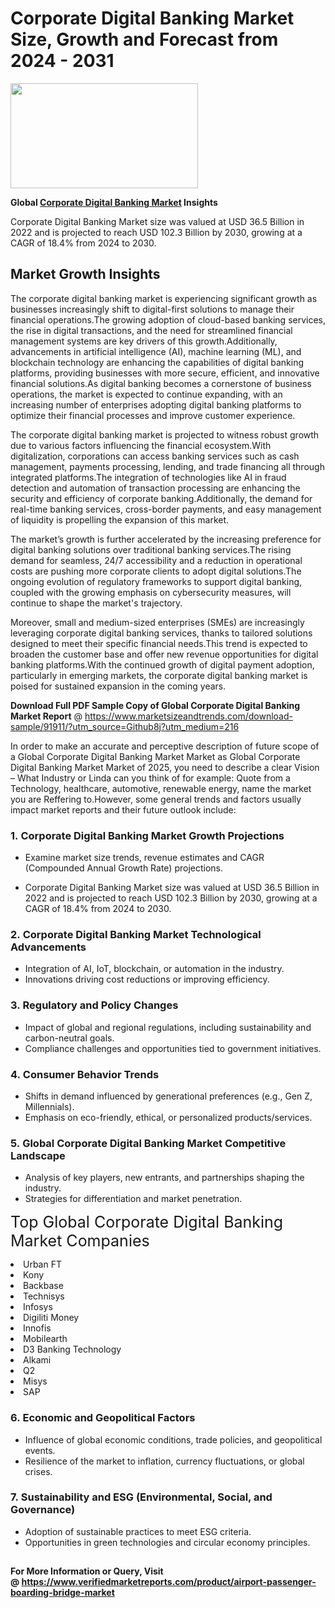 <H1>Corporate Digital Banking Market Size, Growth and Forecast from 2024 - 2031</H1><img class="aligncenter size-medium wp-image-584254" src="https://thirdeyenews.in/wp-content/uploads/2024/09/Global-Market-Research-300x168.jpeg" alt="" width="300" height="168" /><p><strong>Global&nbsp;<a href="https://www.marketsizeandtrends.com/download-sample/91911/?utm_source=Github8j?utm_medium=216">Corporate Digital Banking Market</a> Insights</strong></p><p>Corporate Digital Banking Market size was valued at USD 36.5 Billion in 2022 and is projected to reach USD 102.3 Billion by 2030, growing at a CAGR of 18.4% from 2024 to 2030.</p><p><h2>Market Growth Insights</h2> <p>The corporate digital banking market is experiencing significant growth as businesses increasingly shift to digital-first solutions to manage their financial operations.The growing adoption of cloud-based banking services, the rise in digital transactions, and the need for streamlined financial management systems are key drivers of this growth.Additionally, advancements in artificial intelligence (AI), machine learning (ML), and blockchain technology are enhancing the capabilities of digital banking platforms, providing businesses with more secure, efficient, and innovative financial solutions.As digital banking becomes a cornerstone of business operations, the market is expected to continue expanding, with an increasing number of enterprises adopting digital banking platforms to optimize their financial processes and improve customer experience.</p> <p>The corporate digital banking market is projected to witness robust growth due to various factors influencing the financial ecosystem.With digitalization, corporations can access banking services such as cash management, payments processing, lending, and trade financing all through integrated platforms.The integration of technologies like AI in fraud detection and automation of transaction processing are enhancing the security and efficiency of corporate banking.Additionally, the demand for real-time banking services, cross-border payments, and easy management of liquidity is propelling the expansion of this market.</p> <p>The market’s growth is further accelerated by the increasing preference for digital banking solutions over traditional banking services.The rising demand for seamless, 24/7 accessibility and a reduction in operational costs are pushing more corporate clients to adopt digital solutions.The ongoing evolution of regulatory frameworks to support digital banking, coupled with the growing emphasis on cybersecurity measures, will continue to shape the market's trajectory.</p> <p>Moreover, small and medium-sized enterprises (SMEs) are increasingly leveraging corporate digital banking services, thanks to tailored solutions designed to meet their specific financial needs.This trend is expected to broaden the customer base and offer new revenue opportunities for digital banking platforms.With the continued growth of digital payment adoption, particularly in emerging markets, the corporate digital banking market is poised for sustained expansion in the coming years.</p> <p><span class=""><strong>Download Full PDF Sample Copy of Global Corporate Digital Banking Market Report</strong> @ <a href="https://www.marketsizeandtrends.com/download-sample/91911/?utm_source=Github8j?utm_medium=216" target="_blank">https://www.marketsizeandtrends.com/download-sample/91911/?utm_source=Github8j?utm_medium=216</a></span></p><p>In order to make an accurate and perceptive description of future scope of a Global&nbsp;Corporate Digital Banking Market Market as Global&nbsp;Corporate Digital Banking Market Market of 2025, you need to describe a clear Vision &ndash; What Industry or Linda can you think of for example: Quote from a Technology, healthcare, automotive, renewable energy, name the market you are Reffering to.However, some general trends and factors usually impact market reports and their future outlook include:</p><h3>1.&nbsp;<strong>Corporate Digital Banking Market Growth Projections</strong></h3><ul><li>Examine market size trends, revenue estimates and CAGR (Compounded Annual Growth Rate) projections.</li><li><p>Corporate Digital Banking Market size was valued at USD 36.5 Billion in 2022 and is projected to reach USD 102.3 Billion by 2030, growing at a CAGR of 18.4% from 2024 to 2030.</p></li></ul><h3>2.&nbsp;<strong>Corporate Digital Banking Market Technological Advancements</strong></h3><ul><li>Integration of AI, IoT, blockchain, or automation in the industry.</li><li>Innovations driving cost reductions or improving efficiency.</li></ul><h3>3.&nbsp;<strong>Regulatory and Policy Changes</strong></h3><ul><li>Impact of global and regional regulations, including sustainability and carbon-neutral goals.</li><li>Compliance challenges and opportunities tied to government initiatives.</li></ul><h3>4.&nbsp;<strong>Consumer Behavior Trends</strong></h3><ul><li>Shifts in demand influenced by generational preferences (e.g., Gen Z, Millennials).</li><li>Emphasis on eco-friendly, ethical, or personalized products/services.</li></ul><h3>5.&nbsp;<strong>Global Corporate Digital Banking Market Competitive Landscape</strong></h3><ul><li>Analysis of key players, new entrants, and partnerships shaping the industry.</li><li>Strategies for differentiation and market penetration.</li></ul><p data-pm-slice="1 1 []"><span style="color: inherit; font-family: inherit; font-size: 25px;">Top Global Corporate Digital Banking Market Companies</span></p><div class="" data-test-id=""><p><li>Urban FT</li><li> Kony</li><li> Backbase</li><li> Technisys</li><li> Infosys</li><li> Digiliti Money</li><li> Innofis</li><li> Mobilearth</li><li> D3 Banking Technology</li><li> Alkami</li><li> Q2</li><li> Misys</li><li> SAP</li></p></div><h3>6.&nbsp;<strong>Economic and Geopolitical Factors</strong></h3><ul><li>Influence of global economic conditions, trade policies, and geopolitical events.</li><li>Resilience of the market to inflation, currency fluctuations, or global crises.</li></ul><h3>7.&nbsp;<strong>Sustainability and ESG (Environmental, Social, and Governance)</strong></h3><ul><li>Adoption of sustainable practices to meet ESG criteria.</li><li>Opportunities in green technologies and circular economy principles.</li></ul><h2><strong style="font-size: 14px;">For More Information or Query, Visit @&nbsp;</strong><a style="background-color: #ffffff; font-size: 14px;" href="https://www.marketsizeandtrends.com/report/corporate-digital-banking-market/" target="_blank">https://www.verifiedmarketreports.com/product/airport-passenger-boarding-bridge-market</a></h2>